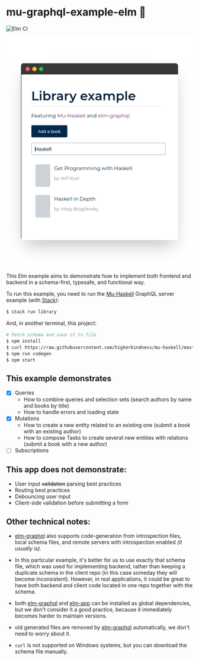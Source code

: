 # mu-graphql-example-elm 🌳

![Elm CI]

![preview]

This Elm example aims to demonstrate how to implement both frontend and backend in a schema-first, typesafe, and functional way.

To run this example, you need to run the [Mu-Haskell] GraphQL server example (with [Stack]):

```sh
$ stack run library
```

And, in another terminal, this project:

```sh
# Fetch schema and save it to file
$ npm install
$ curl https://raw.githubusercontent.com/higherkindness/mu-haskell/master/examples/library/library.graphql > library.graphql
$ npm run codegen
$ npm start
```

## This example demonstrates

- [x] Queries
   - How to combine queries and selection sets (search authors by name and books by title)
   - How to handle errors and loading state
- [x] Mutations
   - How to create a new entity related to an existing one (submit a book with an existing author)
   - How to compose Tasks to create several new entities with relations (submit a book with a new author)
- [ ] Subscriptions

## This app does not demonstrate:

- User input ~~validation~~ parsing best practices
- Routing best practices
- Debouncing user input
- Client-side validation before submitting a form

## Other technical notes:

- [elm-graphql] also supports code-generation from introspection files, local schema files, and remote servers with introspection enabled _(it usually is)_.
- In this particular example, it's better for us to use exactly that schema file, which was used for implementing backend, rather than keeping a duplicate schema in the client repo (in this case someday they will become inconsistent). However, in real applications, it could be great to have both backend and client code located in one repo together with the schema.
- both [elm-graphql] and [elm-app] can be installed as global dependencies, but we don't consider it a good practice, because it immediately becomes harder to maintain versions.
- old generated files are removed by [elm-graphql] automatically, we don't need to worry about it.
- `curl` is not supported on Windows systems, but you can download the schema file manually.


  [elm ci]: https://github.com/kutyel/mu-graphql-example-elm/workflows/Elm%20CI/badge.svg
  [preview]: docs/preview.png
  [mu-haskell]: https://github.com/higherkindness/mu-haskell
  [stack]: https://docs.haskellstack.org/en/stable/README/#how-to-install
  [elm-graphql]: https://github.com/dillonkearns/elm-graphql/
  [elm-app]: https://github.com/halfzebra/create-elm-app
